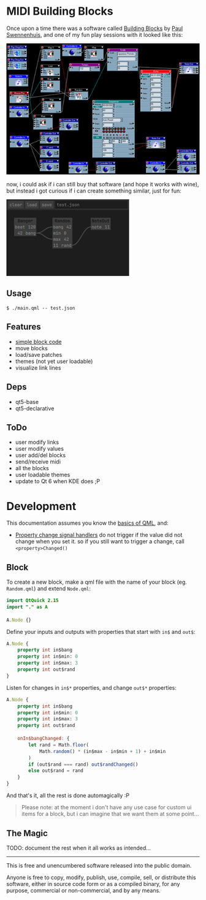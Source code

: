 # MIDI Building Blocks

Once upon a time there was a software called [Building Blocks](https://web.archive.org/web/20051102002557/http://www.midiworld.org/users/aureality/products/buildingblocks/buildingblocks.html) by [Paul Swennenhuis](https://soundcloud.com/aureality-1), and one of my fun play sessions with it looked like this:

[![bb](bb.gif?raw=true)](https://osku.de/music/innerscape-betalive2.mp3)

now, i could ask if i can still buy that software (and hope it works with wine), but instead i got curious if i can create something similar, just for fun:

![mbb](mbb.png?raw=true)

## Usage

```
$ ./main.qml -- test.json
```

## Features

- [simple block code](#block)
- move blocks
- load/save patches
- themes (not yet user loadable)
- visualize link lines

## Deps

- qt5-base
- qt5-declarative

## ToDo

- user modify links
- user modify values
- user add/del blocks
- send/receive midi
- all the blocks
- user loadable themes
- update to Qt 6 when KDE does ;P

# Development

This documentation assumes you know the [basics of QML](https://doc.qt.io/qt-5/qtqml-syntax-basics.html), and:

- [Property change signal handlers](https://doc.qt.io/qt-5/qtqml-syntax-signals.html#property-change-signal-handlers) do not trigger if the value did not change when you set it. so if you still want to trigger a change, call `<property>Changed()`

## Block

To create a new block, make a qml file with the name of your block (eg. `Random.qml`) and extend `Node.qml`:

```qml
import QtQuick 2.15
import "." as A

A.Node {}
```

Define your inputs and outputs with properties that start with `in$` and `out$`:
```qml
A.Node {
	property int in$bang
	property int in$min: 0
	property int in$max: 3
	property int out$rand
}
```

Listen for changes in `in$*` properties, and change `out$*` properties:
```qml
A.Node {
	property int in$bang
	property int in$min: 0
	property int in$max: 3
	property int out$rand

	onIn$bangChanged: {
		let rand = Math.floor(
			Math.random() * (in$max - in$min + 1) + in$min
		)
		if (out$rand === rand) out$randChanged()
		else out$rand = rand
	}
}
```

And that's it, all the rest is done automagically :P

> Please note: at the moment i don't have any use case for custom ui items for a block, but i can imagine that we want them at some point...

## The Magic

TODO: document the rest when it all works as intended...

---

This is free and unencumbered software released into the public domain.

Anyone is free to copy, modify, publish, use, compile, sell, or
distribute this software, either in source code form or as a compiled
binary, for any purpose, commercial or non-commercial, and by any
means.
